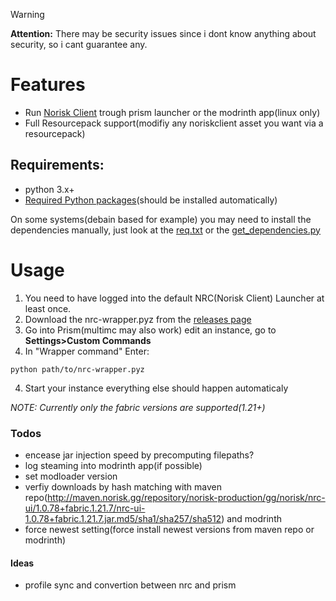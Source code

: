 

> [!WARNING]
> **Attention:** There may be security issues since i dont know anything about security, so i cant guarantee any.

# Features
- Run [Norisk Client](https://norisk.gg/) trough prism launcher or the modrinth app(linux only)
- Full Resourcepack support(modifiy any noriskclient asset you want via a resourcepack)

## Requirements:
- python 3.x+
- [Required Python packages](https://github.com/ThatCuteOne/nrc-prism-wrapper/blob/master/req.txt)(should be installed automatically)

On some systems(debain based for example) you may need to install the dependencies manually, just look at the [req.txt](https://github.com/ThatCuteOne/nrc-prism-wrapper/blob/master/req.txt) or the [get_dependencies.py](https://github.com/ThatCuteOne/nrc-prism-wrapper/blob/master/src/tasks/get_dependencies.py)


# Usage
1. You need to have logged into the default NRC(Norisk Client) Launcher at least once.
2. Download the nrc-wrapper.pyz from the [releases page](https://github.com/ThatCuteOne/nrc-prism-wrapper/releases)
2. Go into Prism(multimc may also work) edit an instance, go to **Settings>Custom Commands**
3. In "Wrapper command" Enter:
```
python path/to/nrc-wrapper.pyz
```
4. Start your instance
everything else should happen automaticaly


_NOTE: Currently only the fabric versions are supported(1.21+)_

### Todos
- encease jar injection speed by precomputing filepaths? 
- log steaming into modrinth app(if possible)
- set modloader version
- verfiy downloads by hash matching with maven repo(http://maven.norisk.gg/repository/norisk-production/gg/norisk/nrc-ui/1.0.78+fabric.1.21.7/nrc-ui-1.0.78+fabric.1.21.7.jar.md5/sha1/sha257/sha512) and modrinth
- force newest setting(force install newest versions from maven repo or modrinth)




#### Ideas
- profile sync and convertion between nrc and prism
